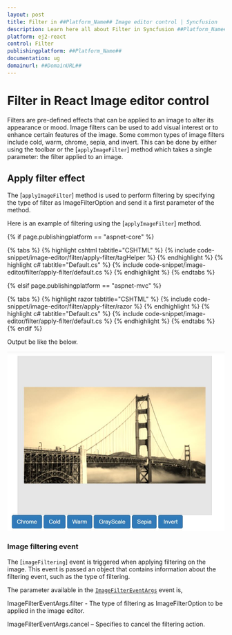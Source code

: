 ```yaml
---
layout: post
title: Filter in ##Platform_Name## Image editor control | Syncfusion
description: Learn here all about Filter in Syncfusion ##Platform_Name## Image editor control of Syncfusion Essential JS 2 and more.
platform: ej2-react
control: Filter 
publishingplatform: ##Platform_Name##
documentation: ug
domainurl: ##DomainURL##
---
```


# Filter in React Image editor control

Filters are pre-defined effects that can be applied to an image to alter its appearance or mood. Image filters can be used to add visual interest or to enhance certain features of the image. Some common types of image filters include cold, warm, chrome, sepia, and invert. This can be done by either using the toolbar or the [`applyImageFilter`] method which takes a single parameter: the filter applied to an image.

## Apply filter effect 

The [`applyImageFilter`] method is used to perform filtering by specifying the type of filter as ImageFilterOption and send it a first parameter of the method. 

Here is an example of filtering using the [`applyImageFilter`] method.

{% if page.publishingplatform == "aspnet-core" %}

{% tabs %}
{% highlight cshtml tabtitle="CSHTML" %}
{% include code-snippet/image-editor/filter/apply-filter/tagHelper %}
{% endhighlight %}
{% highlight c# tabtitle="Default.cs" %}
{% include code-snippet/image-editor/filter/apply-filter/default.cs %}
{% endhighlight %}
{% endtabs %}

{% elsif page.publishingplatform == "aspnet-mvc" %}

{% tabs %}
{% highlight razor tabtitle="CSHTML" %}
{% include code-snippet/image-editor/filter/apply-filter/razor %}
{% endhighlight %}
{% highlight c# tabtitle="Default.cs" %}
{% include code-snippet/image-editor/filter/apply-filter/default.cs %}
{% endhighlight %}
{% endtabs %}
{% endif %}

Output be like the below.

![ImageEditor Sample](images/image-editor-filter.jpg)


### Image filtering event 

The [`imageFiltering`] event is triggered when applying filtering on the image. This event is passed an object that contains information about the filtering event, such as the type of filtering. 

The parameter available in the [`ImageFilterEventArgs`](https://helpej2.syncfusion.com/react/documentation/api/image-editor/imageFilterEventArgs/) event is, 

ImageFilterEventArgs.filter - The type of filtering as ImageFilterOption to be applied in the image editor. 

ImageFilterEventArgs.cancel – Specifies to cancel the filtering action. 